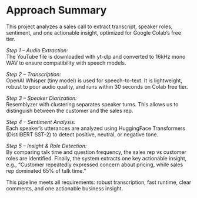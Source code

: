 # Approach Summary

This project analyzes a sales call to extract transcript, speaker roles, sentiment, and one actionable insight, optimized for Google Colab’s free tier.

*Step 1 – Audio Extraction:*  
The YouTube file is downloaded with yt-dlp and converted to 16kHz mono WAV to ensure compatibility with speech models.  

*Step 2 – Transcription:*  
OpenAI Whisper (tiny model) is used for speech-to-text. It is lightweight, robust to poor audio quality, and runs within 30 seconds on Colab free tier.  

*Step 3 – Speaker Diarization:*  
Resemblyzer with clustering separates speaker turns. This allows us to distinguish between the customer and the sales rep.  

*Step 4 – Sentiment Analysis:*  
Each speaker’s utterances are analyzed using HuggingFace Transformers (DistilBERT SST-2) to detect positive, neutral, or negative tone.  

*Step 5 – Insight & Role Detection:*  
By comparing talk time and question frequency, the sales rep vs customer roles are identified. Finally, the system extracts one key actionable insight, e.g., “Customer repeatedly expressed concern about pricing, while sales rep dominated 65% of talk time.”  

This pipeline meets all requirements: robust transcription, fast runtime, clear comments, and one actionable business insight.
